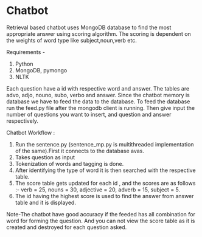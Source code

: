 # Chatbot
Retrieval based chatbot uses MongoDB database to find the most appropriate answer using scoring algorithm. The scoring is dependent on the weights of word type like subject,noun,verb etc.

Requirements - 
1. Python 
2. MongoDB, pymongo
3. NLTK

Each question have a id with respective word and answer. The tables are advo, adjo, nouno, subo, verbo and answer. Since the chatbot memory is database we have to feed the data to the database. To feed the database run the feed.py file after the mongodb client is running. Then give input the number of questions you want to insert, and question and answer respectively.
 
Chatbot Workflow :
1. Run the sentence.py (sentence_mp.py is multithreaded implementation of the same).First it connects to the database avas.
2. Takes question as input
3. Tokenization of words and tagging is done.
4. After identifying the type of word it is then searched with the respective table.
5. The score table gets updated for each id , and the scores are as follows :- verb = 25, nouns = 30, adjective = 20, adverb = 15, subject = 5.
6. The id having the highest score is used to find the answer from answer table and it is displayed.

Note-The chatbot have good accuracy if the feeded has all combination for word for forming the question. And you can not view the score table as it is created and destroyed for each question asked.
